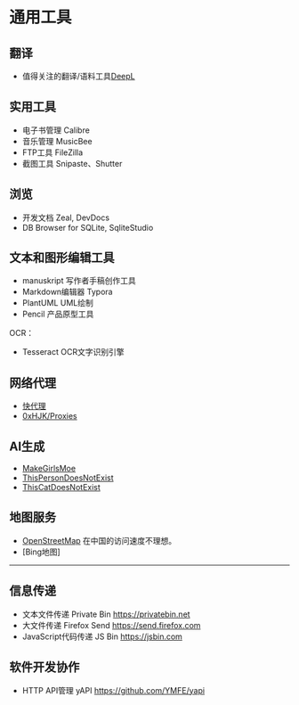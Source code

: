 # 通用工具

## 翻译

- 值得关注的翻译/语料工具[DeepL](https://www.deepl.com/)

## 实用工具

- 电子书管理 Calibre
- 音乐管理 MusicBee
- FTP工具 FileZilla
- 截图工具 Snipaste、Shutter

## 浏览

- 开发文档 Zeal, DevDocs
- DB Browser for SQLite, SqliteStudio

## 文本和图形编辑工具

- manuskript 写作者手稿创作工具
- Markdown编辑器 Typora
- PlantUML UML绘制
- Pencil 产品原型工具

OCR：

- Tesseract OCR文字识别引擎

## 网络代理

- [快代理](https://www.kuaidaili.com/)
- [0xHJK/Proxies](https://github.com/0xHJK/Proxies)

## AI生成

- [MakeGirlsMoe](https://make.girls.moe/)
- [ThisPersonDoesNotExist](https://thispersondoesnotexist.com/)
- [ThisCatDoesNotExist](https://thiscatdoesnotexist.com/)

## 地图服务

- [OpenStreetMap](https://www.openstreetmap.org/) 在中国的访问速度不理想。
- [Bing地图]

---

## 信息传递

- 文本文件传递 Private Bin <https://privatebin.net>
- 大文件传递 Firefox Send <https://send.firefox.com>
- JavaScript代码传递 JS Bin <https://jsbin.com>

## 软件开发协作

- HTTP API管理 yAPI <https://github.com/YMFE/yapi>
